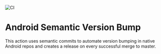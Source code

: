 ![CI](https://github.com/oflynned/Android-Semantic-Release/actions/workflows/master.yml/badge.svg)

# Android Semantic Version Bump

This action uses semantic commits to automate version bumping in native Android repos and creates a release on every successful merge to master.

